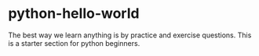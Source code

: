 # python-hello-world

The best way we learn anything is by practice and exercise questions. This is a starter section for python beginners.
